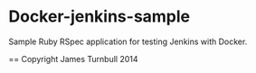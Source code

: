 Docker-jenkins-sample
=====================

Sample Ruby RSpec application for testing Jenkins with Docker.

== Copyright James Turnbull 2014


